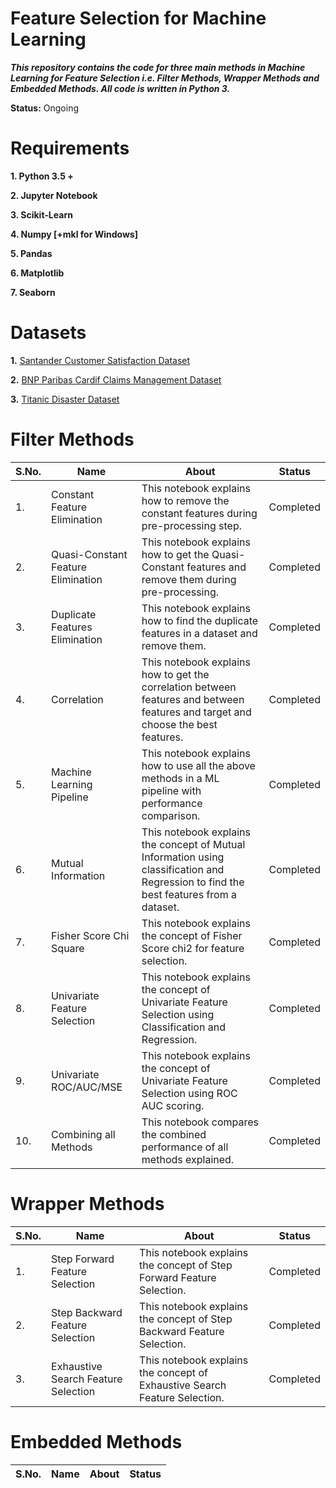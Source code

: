 # Feature Selection for Machine Learning

***This repository contains the code for three main methods in Machine Learning for Feature Selection i.e. Filter Methods, Wrapper Methods and Embedded Methods. All code is written in Python 3.***

**Status:** Ongoing

# Requirements

**1. Python 3.5 +**

**2. Jupyter Notebook**

**3. Scikit-Learn**

**4. Numpy [+mkl for Windows]**

**5. Pandas**

**6. Matplotlib**

**7. Seaborn**

# Datasets

**1.** [Santander Customer Satisfaction Dataset](https://www.kaggle.com/c/santander-customer-satisfaction)

**2.** [BNP Paribas Cardif Claims Management Dataset](https://www.kaggle.com/c/bnp-paribas-cardif-claims-management)

**3.** [Titanic Disaster Dataset](https://www.kaggle.com/c/titanic/data)

# Filter Methods

| S.No. |       Name        |                           About                                    |    Status    |
| ----- | ----------------- | ------------------------------------------------------------------ | ------------ |
|  1.   | Constant Feature Elimination | This notebook explains how to remove the constant features during pre-processing step. | Completed |
|  2.   | Quasi-Constant Feature Elimination | This notebook explains how to get the Quasi-Constant features and remove them during pre-processing. | Completed |
|  3.   | Duplicate Features Elimination | This notebook explains how to find the duplicate features in a dataset and remove them. | Completed |
|  4.   | Correlation       | This notebook explains how to get the correlation between features and between features and target and choose the best features. | Completed |
|  5.   | Machine Learning Pipeline | This notebook explains how to use all the above methods in a ML pipeline with performance comparison. | Completed |
|  6.   | Mutual Information | This notebook explains the concept of Mutual Information using classification and Regression to find the best features from a dataset. | Completed  |
|  7.   | Fisher Score Chi Square | This notebook explains the concept of Fisher Score chi2 for feature selection.  | Completed |
|  8.   | Univariate Feature Selection | This notebook explains the concept of Univariate Feature Selection using Classification and Regression. | Completed |
|  9.   | Univariate ROC/AUC/MSE | This notebook explains the concept of Univariate Feature Selection using ROC AUC scoring.| Completed |
| 10.   | Combining all Methods | This notebook compares the combined performance of all methods explained. | Completed |


# Wrapper Methods

| S.No. |       Name        |                           About                                    |    Status    |
| ----- | ----------------- | ------------------------------------------------------------------ | ------------ |
| 1.    | Step Forward Feature Selection | This notebook explains the concept of Step Forward Feature Selection. | Completed |
| 2.    | Step Backward Feature Selection | This notebook explains the concept of Step Backward Feature Selection. |Completed|
| 3.    | Exhaustive Search Feature Selection | This notebook explains the concept of Exhaustive Search Feature Selection.| Completed |

# Embedded Methods

| S.No. |       Name        |                           About                                    |    Status    |
| ----- | ----------------- | ------------------------------------------------------------------ | ------------ |
